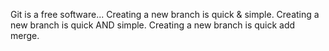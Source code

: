 Git is a free software...
Creating a new branch is quick & simple.
Creating a new branch is quick AND simple.
Creating a new branch is quick add merge.
